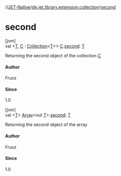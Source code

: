 //[JET-Native](../../index.md)/[de.jet.library.extension.collection](index.md)/[second](second.md)

# second

[jvm]\
val &lt;[T](second.md), [C](second.md) : [Collection](https://kotlinlang.org/api/latest/jvm/stdlib/kotlin.collections/-collection/index.html)&lt;[T](second.md)&gt;&gt; [C](second.md).[second](second.md): [T](second.md)

Returning the second object of the collection [C](second.md)

#### Author

Fruxz

#### Since

1.0

[jvm]\
val &lt;[T](second.md)&gt; [Array](https://kotlinlang.org/api/latest/jvm/stdlib/kotlin/-array/index.html)&lt;out [T](second.md)&gt;.[second](second.md): [T](second.md)

Returning the second object of the array

#### Author

Fruxz

#### Since

1.0
